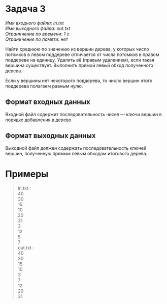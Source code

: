 # **Задача 3**
*Имя входного файла: in.txt<br/>
Имя выходного файла: out.txt<br/>
Ограничение по времени: 1 с<br/>
Ограничение по памяти: нет*

Найти среднюю по значению из вершин дерева, у которых число потомков в левом поддереве отличается от числа потомков в правом поддереве на единицу. Удалить её (правым удалением), если такая вершина существует. Выполнить прямой левый обход полученного дерева.

Если у вершины нет некоторого поддерева, то число вершин этого поддерева полагаем равным нулю.

## **Формат входных данных**
Входной файл содержит последовательность чисел — ключи вершин в порядке добавления в дерево.
## **Формат выходных данных**
Выходной файл должен содержать последовательность ключей вершин, полученную прямым левым обходом итогового дерева.

# **Примеры**
> in.txt :<br/>
40<br/>
30<br/>
15<br/>
10<br/>
20<br/>
31<br/>
3<br/>
12<br/>
5<br/>
7<br/>
out.txt :<br/>
40<br/>
30<br/>
15<br/>
10<br/>
3<br/>
7<br/>
12<br/>
20<br/>
31